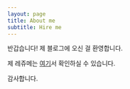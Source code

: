 ```yaml
---
layout: page
title: About me
subtitle: Hire me
---
```


반갑습니다! 제 블로그에 오신 걸 환영합니다.

제 레쥬메는 [여기](/resume.pdf)서 확인하실 수 있습니다.

감사합니다.